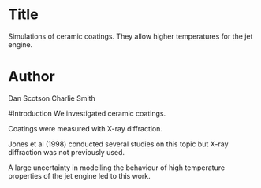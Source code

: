 
# Title

Simulations of ceramic coatings. They allow higher temperatures for the jet engine.

# Author
Dan Scotson
Charlie Smith

#Introduction
We investigated ceramic coatings.

Coatings were measured with X-ray diffraction.

Jones et al (1998) conducted several studies on this topic but X-ray diffraction was not previously used.

A large uncertainty in modelling the behaviour of high temperature properties of the jet engine led to this work.
